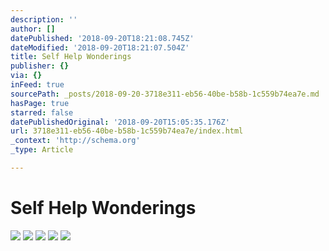 ```yaml
---
description: ''
author: []
datePublished: '2018-09-20T18:21:08.745Z'
dateModified: '2018-09-20T18:21:07.504Z'
title: Self Help Wonderings
publisher: {}
via: {}
inFeed: true
sourcePath: _posts/2018-09-20-3718e311-eb56-40be-b58b-1c559b74ea7e.md
hasPage: true
starred: false
datePublishedOriginal: '2018-09-20T15:05:35.176Z'
url: 3718e311-eb56-40be-b58b-1c559b74ea7e/index.html
_context: 'http://schema.org'
_type: Article

---
```

# Self Help Wonderings
![](https://the-grid-user-content.s3-us-west-2.amazonaws.com/3b7398f9-29f3-4d0e-ab00-64195d517fac.jpg)
![](https://the-grid-user-content.s3-us-west-2.amazonaws.com/c9bfe8ee-b278-4ff8-bf09-07b927157a26.jpg)
![](https://the-grid-user-content.s3-us-west-2.amazonaws.com/23ef99c8-07a2-4ea0-bf21-4024b27a57e0.jpg)
![](https://the-grid-user-content.s3-us-west-2.amazonaws.com/5e62ccbf-5c0d-4bed-b5aa-317b52d22fe8.jpg)
![](https://the-grid-user-content.s3-us-west-2.amazonaws.com/a2e50783-1f83-4368-bc1b-195a85bf550c.jpg)